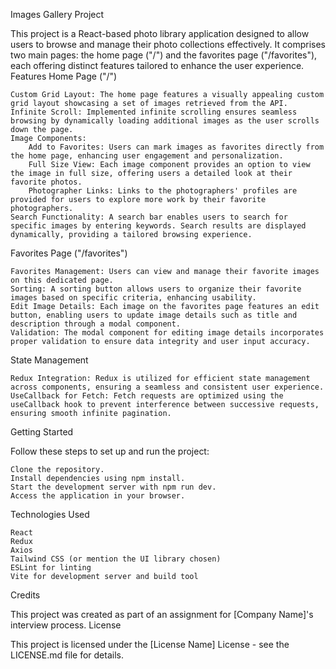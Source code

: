 Images Gallery Project

This project is a React-based photo library application designed to allow users to browse and manage their photo collections effectively. It comprises two main pages: the home page ("/") and the favorites page ("/favorites"), each offering distinct features tailored to enhance the user experience.
Features
Home Page ("/")

    Custom Grid Layout: The home page features a visually appealing custom grid layout showcasing a set of images retrieved from the API.
    Infinite Scroll: Implemented infinite scrolling ensures seamless browsing by dynamically loading additional images as the user scrolls down the page.
    Image Components:
        Add to Favorites: Users can mark images as favorites directly from the home page, enhancing user engagement and personalization.
        Full Size View: Each image component provides an option to view the image in full size, offering users a detailed look at their favorite photos.
        Photographer Links: Links to the photographers' profiles are provided for users to explore more work by their favorite photographers.
    Search Functionality: A search bar enables users to search for specific images by entering keywords. Search results are displayed dynamically, providing a tailored browsing experience.

Favorites Page ("/favorites")

    Favorites Management: Users can view and manage their favorite images on this dedicated page.
    Sorting: A sorting button allows users to organize their favorite images based on specific criteria, enhancing usability.
    Edit Image Details: Each image on the favorites page features an edit button, enabling users to update image details such as title and description through a modal component.
    Validation: The modal component for editing image details incorporates proper validation to ensure data integrity and user input accuracy.

State Management

    Redux Integration: Redux is utilized for efficient state management across components, ensuring a seamless and consistent user experience.
    UseCallback for Fetch: Fetch requests are optimized using the useCallback hook to prevent interference between successive requests, ensuring smooth infinite pagination.

Getting Started

Follow these steps to set up and run the project:

    Clone the repository.
    Install dependencies using npm install.
    Start the development server with npm run dev.
    Access the application in your browser.

Technologies Used

    React
    Redux
    Axios
    Tailwind CSS (or mention the UI library chosen)
    ESLint for linting
    Vite for development server and build tool

Credits

This project was created as part of an assignment for [Company Name]'s interview process.
License

This project is licensed under the [License Name] License - see the LICENSE.md file for details.
